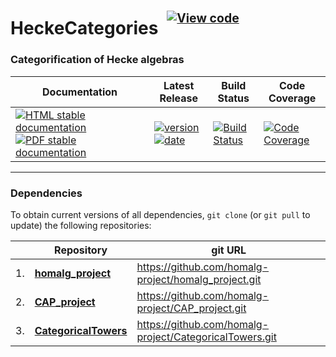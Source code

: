 <!-- BEGIN HEADER -->
# HeckeCategories&ensp;<sup><sup>[![View code][code-img]][code-url]</sup></sup>

### Categorification of Hecke algebras

| Documentation | Latest Release | Build Status | Code Coverage |
| ------------- | -------------- | ------------ | ------------- |
| [![HTML stable documentation][html-img]][html-url] [![PDF stable documentation][pdf-img]][pdf-url] | [![version][version-img]][version-url] [![date][date-img]][date-url] | [![Build Status][tests-img]][tests-url] | [![Code Coverage][codecov-img]][codecov-url] |

<!-- END HEADER -->

<!-- BEGIN FOOTER -->
---

### Dependencies

To obtain current versions of all dependencies, `git clone` (or `git pull` to update) the following repositories:

|    | Repository | git URL |
|--- | ---------- | ------- |
| 1. | [**homalg_project**](https://github.com/homalg-project/homalg_project#readme) | https://github.com/homalg-project/homalg_project.git |
| 2. | [**CAP_project**](https://github.com/homalg-project/CAP_project#readme) | https://github.com/homalg-project/CAP_project.git |
| 3. | [**CategoricalTowers**](https://github.com/homalg-project/CategoricalTowers#readme) | https://github.com/homalg-project/CategoricalTowers.git |

[html-img]: https://img.shields.io/badge/🔗%20HTML-stable-blue.svg
[html-url]: https://homalg-project.github.io/HeckeCategories/doc/chap0_mj.html

[pdf-img]: https://img.shields.io/badge/🔗%20PDF-stable-blue.svg
[pdf-url]: https://homalg-project.github.io/HeckeCategories/download_pdf.html

[version-img]: https://img.shields.io/endpoint?url=https://homalg-project.github.io/HeckeCategories/badge_version.json&label=🔗%20version&color=yellow
[version-url]: https://homalg-project.github.io/HeckeCategories/view_release.html

[date-img]: https://img.shields.io/endpoint?url=https://homalg-project.github.io/HeckeCategories/badge_date.json&label=🔗%20released%20on&color=yellow
[date-url]: https://homalg-project.github.io/HeckeCategories/view_release.html

[tests-img]: https://github.com/homalg-project/HeckeCategories/actions/workflows/Tests.yml/badge.svg?branch=master
[tests-url]: https://github.com/homalg-project/HeckeCategories/actions/workflows/Tests.yml?query=branch%3Amaster

[codecov-img]: https://codecov.io/gh/homalg-project/HeckeCategories/branch/master/graph/badge.svg
[codecov-url]: https://codecov.io/gh/homalg-project/HeckeCategories

[code-img]: https://img.shields.io/badge/-View%20code-blue?logo=github
[code-url]: https://github.com/homalg-project/HeckeCategories#top
<!-- END FOOTER -->
